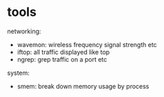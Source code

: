 # tools

networking:
* wavemon: wireless frequency signal strength etc
* iftop: all traffic displayed like top
* ngrep: grep traffic on a port etc

system:
* smem: break down memory usage by process


